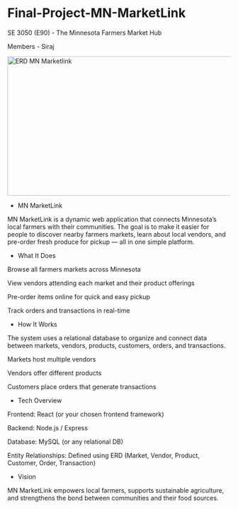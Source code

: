 # Final-Project-MN-MarketLink
SE 3050 (E90) - The Minnesota Farmers Market Hub

Members - Siraj 

<img width="1315" height="314" alt="ERD MN Marketlink" src="https://github.com/user-attachments/assets/bbfe1146-2c21-4c50-87c2-6d9336fbff72" />


- MN MarketLink

MN MarketLink is a dynamic web application that connects Minnesota’s local farmers with their communities. The goal is to make it easier for people to discover nearby farmers markets, learn about local vendors, and pre-order fresh produce for pickup — all in one simple platform.

- What It Does

Browse all farmers markets across Minnesota

View vendors attending each market and their product offerings

Pre-order items online for quick and easy pickup

Track orders and transactions in real-time

- How It Works

The system uses a relational database to organize and connect data between markets, vendors, products, customers, orders, and transactions.

Markets host multiple vendors

Vendors offer different products

Customers place orders that generate transactions

- Tech Overview

Frontend: React (or your chosen frontend framework)

Backend: Node.js / Express

Database: MySQL (or any relational DB)

Entity Relationships: Defined using ERD (Market, Vendor, Product, Customer, Order, Transaction)

- Vision

MN MarketLink empowers local farmers, supports sustainable agriculture, and strengthens the bond between communities and their food sources.
